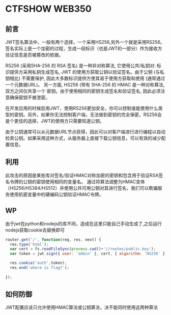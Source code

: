 # CTFSHOW WEB350

## 前言

JWT签名算法中，一般有两个选择，一个采用HS256,另外一个就是采用RS256。
签名实际上是一个加密的过程，生成一段标识（也是JWT的一部分）作为接收方验证信息是否被篡改的依据。

RS256 (采用SHA-256 的 RSA 签名) 是一种非对称算法, 它使用公共/私钥对: 标识提供方采用私钥生成签名, JWT 的使用方获取公钥以验证签名。由于公钥 (与私钥相比) 不需要保护, 因此大多数标识提供方使其易于使用方获取和使用 (通常通过一个元数据URL)。
另一方面, HS256 (带有 SHA-256 的 HMAC 是一种对称算法, 双方之间仅共享一个 密钥。由于使用相同的密钥生成签名和验证签名, 因此必须注意确保密钥不被泄密。

在开发应用的时候启用JWT，使用RS256更加安全，你可以控制谁能使用什么类型的密钥。另外，如果你无法控制客户端，无法做到密钥的完全保密，RS256会是个更佳的选择，JWT的使用方只需要知道公钥。

由于公钥通常可以从元数据URL节点获得，因此可以对客户端进行进行编程以自动检索公钥。如果采用这种方式，从服务器上直接下载公钥信息，可以有效的减少配置信息。

## 利用

此攻击的原因是某些库对签名/验证HMAC对称加密的密钥和包含用于验证RSA签名令牌的公钥的密钥使用相同的变量名。
通过将算法调整为HMAC变体（HS256/HS384/HS512）并使用公共可用公钥对其进行签名，我们可以欺骗服务使用机密变量中的硬编码公钥验证HMAC令牌。



## WP

由于jwt在python和nodejs的库不同，造成在这里只能自己手动生成了,之后运行nodejs获取cookie去替换即可

```javascript
router.get('/', function(req, res, next) {
  res.type('html');
  var cert = fs.readFileSync(process.cwd()+'//routes/public.key');
  var token = jwt.sign({ user: 'admin' }, cert, { algorithm: 'HS256' });

  res.cookie('auth',token);
  res.end('where is flag?');
  
});
```

## 如何防御

JWT配置应该只允许使用HMAC算法或公钥算法，决不能同时使用这两种算法

